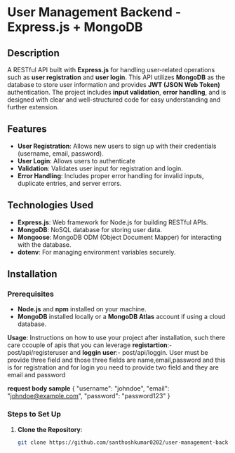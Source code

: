 # User Management Backend - Express.js + MongoDB

## Description
A RESTful API built with **Express.js** for handling user-related operations such as **user registration** and **user login**. This API utilizes **MongoDB** as the database to store user information and provides **JWT (JSON Web Token)** authentication. The project includes **input validation**, **error handling**, and is designed with clear and well-structured code for easy understanding and further extension.

## Features
- **User Registration**: Allows new users to sign up with their credentials (username, email, password).
- **User Login**: Allows users to authenticate 
- **Validation**: Validates user input for registration and login.
- **Error Handling**: Includes proper error handling for invalid inputs, duplicate entries, and server errors.

## Technologies Used
- **Express.js**: Web framework for Node.js for building RESTful APIs.
- **MongoDB**: NoSQL database for storing user data.
- **Mongoose**: MongoDB ODM (Object Document Mapper) for interacting with the database.
- **dotenv**: For managing environment variables securely.

## Installation

### Prerequisites
- **Node.js** and **npm** installed on your machine.
- **MongoDB** installed locally or a **MongoDB Atlas** account if using a cloud database.
  
**Usage**: Instructions on how to use your project after installation, such there care ccouple of apis that you can leverage **registartion**:-post/api/registeruser and **loggin user**:- post/api/loggin. User must be provide three field and those three fields are name,email,password and this is for registration and for login you need to provide two field and they are email and password
 
 **request body sample**
 {
  "username": "johndoe",
  "email": "johndoe@example.com",
  "password": "password123"
}

### Steps to Set Up

1. **Clone the Repository**:
   ```bash
   git clone https://github.com/santhoshkumar0202/user-management-backend.git
